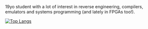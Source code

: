##
19yo student with a lot of interest in reverse engineering, compilers, emulators and systems programming (and lately in FPGAs too!).

 [![Top Langs](https://github-readme-stats.vercel.app/api/top-langs/?username=roby2014&exclude_repo=uni-projects,cars-gallery&langs_count=6&layout=compact&hide=lua,tex&theme=github_dark)]([https://github.com/anuraghazra/github-readme-stats](https://github-readme-stats.vercel.app/api/top-langs/?username=roby2014&exclude_repo=uni-projects,cars-gallery&langs_count=6&layout=compact&hide=lua,tex&theme=github_dark))
